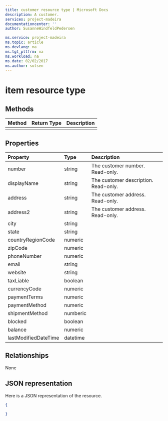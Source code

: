 ```yaml
---
title: customer resource type | Microsoft Docs
description: A customer.
services: project-madeira
documentationcenter: ''
author: SusanneWindfeldPedersen

ms.service: project-madeira
ms.topic: article
ms.devlang: na
ms.tgt_pltfrm: na
ms.workload: na
ms.date: 02/02/2017
ms.author: solsen
---
```


# item resource type

## Methods

| Method       | Return Type  |Description|
|:---------------|:--------|:----------|
||||

## Properties
| Property	   | Type	|Description|
|:---------------|:--------|:----------|
|number|string|The customer number. Read-only.|
|displayName|string|The customer description. Read-only.|
|address|string|The customer address. Read-only.|
|address2|string|The customer address. Read-only.|
|city|string||
|state|string||
|countryRegionCode|numeric||
|zipCode|numeric||
|phoneNumber|numeric||
|email|string||
|website|string||
|taxLiable|boolean||
|currencyCode|numeric||
|paymentTerms|numeric||
|paymentMethod|numeric||
|shipmentMethod|numberic||
|blocked|boolean||
|balance|numeric||
|lastModifiedDateTime|datetime||  


## Relationships
None

## JSON representation

Here is a JSON representation of the resource.


```json
{
  
}

```